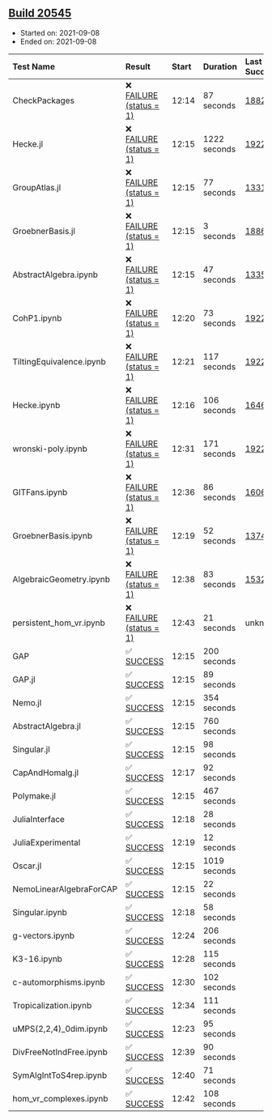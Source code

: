 ## [Build 20545](https://oscarci.mathematik.uni-kl.de/job/oscar/20545/)

* Started on: 2021-09-08
* Ended on: 2021-09-08

| Test Name    | Result | Start | Duration | Last Success | First Failure |
|:-------------|:-------|:------|:---------|:-------------|:--------------|
| CheckPackages | ❌ [FAILURE (status = 1)](https://oscarci.mathematik.uni-kl.de/job/oscar/20545/artifact/logs/build-20545/CheckPackages.log) | 12:14 | 87 seconds | [18822](https://oscarci.mathematik.uni-kl.de/job/oscar/18822/) | [18823](https://oscarci.mathematik.uni-kl.de/job/oscar/18823/) |
| Hecke.jl | ❌ [FAILURE (status = 1)](https://oscarci.mathematik.uni-kl.de/job/oscar/20545/artifact/logs/build-20545/Hecke.jl.log) | 12:15 | 1222 seconds | [19222](https://oscarci.mathematik.uni-kl.de/job/oscar/19222/) | [20152](https://oscarci.mathematik.uni-kl.de/job/oscar/20152/) |
| GroupAtlas.jl | ❌ [FAILURE (status = 1)](https://oscarci.mathematik.uni-kl.de/job/oscar/20545/artifact/logs/build-20545/GroupAtlas.jl.log) | 12:15 | 77 seconds | [13311](https://oscarci.mathematik.uni-kl.de/job/oscar/13311/) | [13312](https://oscarci.mathematik.uni-kl.de/job/oscar/13312/) |
| GroebnerBasis.jl | ❌ [FAILURE (status = 1)](https://oscarci.mathematik.uni-kl.de/job/oscar/20545/artifact/logs/build-20545/GroebnerBasis.jl.log) | 12:15 | 3 seconds | [18864](https://oscarci.mathematik.uni-kl.de/job/oscar/18864/) | [18865](https://oscarci.mathematik.uni-kl.de/job/oscar/18865/) |
| AbstractAlgebra.ipynb | ❌ [FAILURE (status = 1)](https://oscarci.mathematik.uni-kl.de/job/oscar/20545/artifact/logs/build-20545/AbstractAlgebra.ipynb.log) | 12:15 | 47 seconds | [13355](https://oscarci.mathematik.uni-kl.de/job/oscar/13355/) | [13356](https://oscarci.mathematik.uni-kl.de/job/oscar/13356/) |
| CohP1.ipynb | ❌ [FAILURE (status = 1)](https://oscarci.mathematik.uni-kl.de/job/oscar/20545/artifact/logs/build-20545/CohP1.ipynb.log) | 12:20 | 73 seconds | [19222](https://oscarci.mathematik.uni-kl.de/job/oscar/19222/) | [20152](https://oscarci.mathematik.uni-kl.de/job/oscar/20152/) |
| TiltingEquivalence.ipynb | ❌ [FAILURE (status = 1)](https://oscarci.mathematik.uni-kl.de/job/oscar/20545/artifact/logs/build-20545/TiltingEquivalence.ipynb.log) | 12:21 | 117 seconds | [19222](https://oscarci.mathematik.uni-kl.de/job/oscar/19222/) | [20152](https://oscarci.mathematik.uni-kl.de/job/oscar/20152/) |
| Hecke.ipynb | ❌ [FAILURE (status = 1)](https://oscarci.mathematik.uni-kl.de/job/oscar/20545/artifact/logs/build-20545/Hecke.ipynb.log) | 12:16 | 106 seconds | [16463](https://oscarci.mathematik.uni-kl.de/job/oscar/16463/) | [16464](https://oscarci.mathematik.uni-kl.de/job/oscar/16464/) |
| wronski-poly.ipynb | ❌ [FAILURE (status = 1)](https://oscarci.mathematik.uni-kl.de/job/oscar/20545/artifact/logs/build-20545/wronski-poly.ipynb.log) | 12:31 | 171 seconds | [19222](https://oscarci.mathematik.uni-kl.de/job/oscar/19222/) | [20152](https://oscarci.mathematik.uni-kl.de/job/oscar/20152/) |
| GITFans.ipynb | ❌ [FAILURE (status = 1)](https://oscarci.mathematik.uni-kl.de/job/oscar/20545/artifact/logs/build-20545/GITFans.ipynb.log) | 12:36 | 86 seconds | [16068](https://oscarci.mathematik.uni-kl.de/job/oscar/16068/) | [16069](https://oscarci.mathematik.uni-kl.de/job/oscar/16069/) |
| GroebnerBasis.ipynb | ❌ [FAILURE (status = 1)](https://oscarci.mathematik.uni-kl.de/job/oscar/20545/artifact/logs/build-20545/GroebnerBasis.ipynb.log) | 12:19 | 52 seconds | [13748](https://oscarci.mathematik.uni-kl.de/job/oscar/13748/) | [13749](https://oscarci.mathematik.uni-kl.de/job/oscar/13749/) |
| AlgebraicGeometry.ipynb | ❌ [FAILURE (status = 1)](https://oscarci.mathematik.uni-kl.de/job/oscar/20545/artifact/logs/build-20545/AlgebraicGeometry.ipynb.log) | 12:38 | 83 seconds | [15322](https://oscarci.mathematik.uni-kl.de/job/oscar/15322/) | [15323](https://oscarci.mathematik.uni-kl.de/job/oscar/15323/) |
| persistent_hom_vr.ipynb | ❌ [FAILURE (status = 1)](https://oscarci.mathematik.uni-kl.de/job/oscar/20545/artifact/logs/build-20545/persistent_hom_vr.ipynb.log) | 12:43 | 21 seconds | unknown | unknown |
| GAP | ✅ [SUCCESS](https://oscarci.mathematik.uni-kl.de/job/oscar/20545/artifact/logs/build-20545/GAP.log) | 12:15 | 200 seconds |  |  |
| GAP.jl | ✅ [SUCCESS](https://oscarci.mathematik.uni-kl.de/job/oscar/20545/artifact/logs/build-20545/GAP.jl.log) | 12:15 | 89 seconds |  |  |
| Nemo.jl | ✅ [SUCCESS](https://oscarci.mathematik.uni-kl.de/job/oscar/20545/artifact/logs/build-20545/Nemo.jl.log) | 12:15 | 354 seconds |  |  |
| AbstractAlgebra.jl | ✅ [SUCCESS](https://oscarci.mathematik.uni-kl.de/job/oscar/20545/artifact/logs/build-20545/AbstractAlgebra.jl.log) | 12:15 | 760 seconds |  |  |
| Singular.jl | ✅ [SUCCESS](https://oscarci.mathematik.uni-kl.de/job/oscar/20545/artifact/logs/build-20545/Singular.jl.log) | 12:15 | 98 seconds |  |  |
| CapAndHomalg.jl | ✅ [SUCCESS](https://oscarci.mathematik.uni-kl.de/job/oscar/20545/artifact/logs/build-20545/CapAndHomalg.jl.log) | 12:17 | 92 seconds |  |  |
| Polymake.jl | ✅ [SUCCESS](https://oscarci.mathematik.uni-kl.de/job/oscar/20545/artifact/logs/build-20545/Polymake.jl.log) | 12:15 | 467 seconds |  |  |
| JuliaInterface | ✅ [SUCCESS](https://oscarci.mathematik.uni-kl.de/job/oscar/20545/artifact/logs/build-20545/JuliaInterface.log) | 12:18 | 28 seconds |  |  |
| JuliaExperimental | ✅ [SUCCESS](https://oscarci.mathematik.uni-kl.de/job/oscar/20545/artifact/logs/build-20545/JuliaExperimental.log) | 12:19 | 12 seconds |  |  |
| Oscar.jl | ✅ [SUCCESS](https://oscarci.mathematik.uni-kl.de/job/oscar/20545/artifact/logs/build-20545/Oscar.jl.log) | 12:15 | 1019 seconds |  |  |
| NemoLinearAlgebraForCAP | ✅ [SUCCESS](https://oscarci.mathematik.uni-kl.de/job/oscar/20545/artifact/logs/build-20545/NemoLinearAlgebraForCAP.log) | 12:15 | 22 seconds |  |  |
| Singular.ipynb | ✅ [SUCCESS](https://oscarci.mathematik.uni-kl.de/job/oscar/20545/artifact/logs/build-20545/Singular.ipynb.log) | 12:18 | 58 seconds |  |  |
| g-vectors.ipynb | ✅ [SUCCESS](https://oscarci.mathematik.uni-kl.de/job/oscar/20545/artifact/logs/build-20545/g-vectors.ipynb.log) | 12:24 | 206 seconds |  |  |
| K3-16.ipynb | ✅ [SUCCESS](https://oscarci.mathematik.uni-kl.de/job/oscar/20545/artifact/logs/build-20545/K3-16.ipynb.log) | 12:28 | 115 seconds |  |  |
| c-automorphisms.ipynb | ✅ [SUCCESS](https://oscarci.mathematik.uni-kl.de/job/oscar/20545/artifact/logs/build-20545/c-automorphisms.ipynb.log) | 12:30 | 102 seconds |  |  |
| Tropicalization.ipynb | ✅ [SUCCESS](https://oscarci.mathematik.uni-kl.de/job/oscar/20545/artifact/logs/build-20545/Tropicalization.ipynb.log) | 12:34 | 111 seconds |  |  |
| uMPS(2,2,4)_0dim.ipynb | ✅ [SUCCESS](https://oscarci.mathematik.uni-kl.de/job/oscar/20545/artifact/logs/build-20545/uMPS-2-2-4-_0dim.ipynb.log) | 12:23 | 95 seconds |  |  |
| DivFreeNotIndFree.ipynb | ✅ [SUCCESS](https://oscarci.mathematik.uni-kl.de/job/oscar/20545/artifact/logs/build-20545/DivFreeNotIndFree.ipynb.log) | 12:39 | 90 seconds |  |  |
| SymAlgIntToS4rep.ipynb | ✅ [SUCCESS](https://oscarci.mathematik.uni-kl.de/job/oscar/20545/artifact/logs/build-20545/SymAlgIntToS4rep.ipynb.log) | 12:40 | 71 seconds |  |  |
| hom_vr_complexes.ipynb | ✅ [SUCCESS](https://oscarci.mathematik.uni-kl.de/job/oscar/20545/artifact/logs/build-20545/hom_vr_complexes.ipynb.log) | 12:42 | 108 seconds |  |  |
